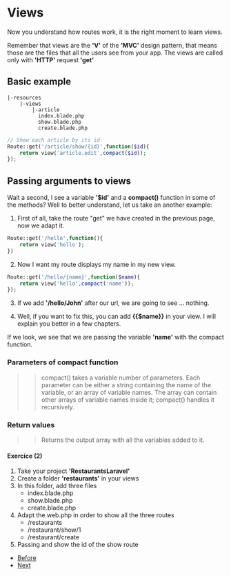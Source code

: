 # Views

Now you understand how routes work, it is the right moment to learn views.

Remember that views are the **'V'** of the **'MVC'** design pattern, that means those are the files that all the users see from your app. The views are called only with **'HTTP'** request **'get'**

## Basic example

```console
|-resources
    |-views
        |-article
          index.blade.php
          show.blade.php
          create.blade.php  
```

```php
// Show each article by its id
Route::get('/article/show/{id}',function($id){
    return view('article.edit',compact($id));
});

```

## Passing arguments to views

Wait a second, I see a variable **'$id'** and a **compact()** function in some of the methods? Well to better understand, let us take an another example:

1. First of all, take the route "get" we have created in the previous page, now we adapt it.

```php
Route::get('/hello',function(){
    return view('hello');
})
```
2. Now I want my route displays my name in my new view.

```php
Route::get('/hello/{name}',function($name){
    return view('hello',compact('name'));
});
```
3. If we add **'/hello/John'** after our url, we are going to see ... nothing.

4. Well, if you want to fix this, you can add **{{$name}}** in your view. I will explain you better in a few chapters.

If we look, we see that we are passing the variable **'name'** with the compact function. 

### Parameters of compact function
>> compact() takes a variable number of parameters. Each parameter can be either a string containing the name of the variable, or an array of variable names. The array can contain other arrays of variable names inside it; compact() handles it recursively.

### Return values
>> Returns the output array with all the variables added to it.

#### Exercice (2)

1. Take your project **'RestaurantsLaravel'**
2. Create a folder **'restaurants'** in your views
3. In this folder, add three files 
   - index.blade.php
   - show.blade.php
   - create.blade.php
4. Adapt the web.php in order to show all the three routes
   - /restaurants
   - /restaurant/show/1
   - /restaurant/create
5. Passing and show the id of the show route

- [Before](/02.TheBasics/b.routes.md)
- [Next](d.controllers.md)
